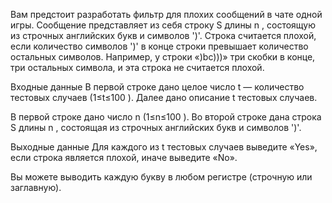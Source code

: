 Вам предстоит разработать фильтр для плохих сообщений в чате одной игры. Сообщение представляет из себя строку S
 длины n
, состоящую из строчных английских букв и символов ')'. Строка считается плохой, если количество символов ')' в конце строки превышает количество остальных символов. Например, у строки «)bc)))» три скобки в конце, три остальных символа, и эта строка не считается плохой.

Входные данные
В первой строке дано целое число t
 — количество тестовых случаев (1≤t≤100
). Далее дано описание t
 тестовых случаев.

В первой строке дано число n
 (1≤n≤100
). Во второй строке дана строка S
 длины n
, состоящая из строчных английских букв и символов ')'.

Выходные данные
Для каждого из t
 тестовых случаев выведите «Yes», если строка является плохой, иначе выведите «No».

Вы можете выводить каждую букву в любом регистре (строчную или заглавную).